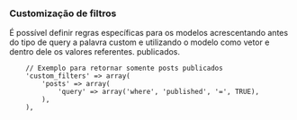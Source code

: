 ### Customização de filtros
É possível definir regras específicas para os modelos acrescentando antes do tipo de query a palavra custom e utilizando o modelo como vetor e dentro dele os valores referentes.
 publicados.

~~~
    // Exemplo para retornar somente posts publicados
    'custom_filters' => array(
        'posts' => array(
            'query' => array('where', 'published', '=', TRUE),
        ),
    ),
~~~